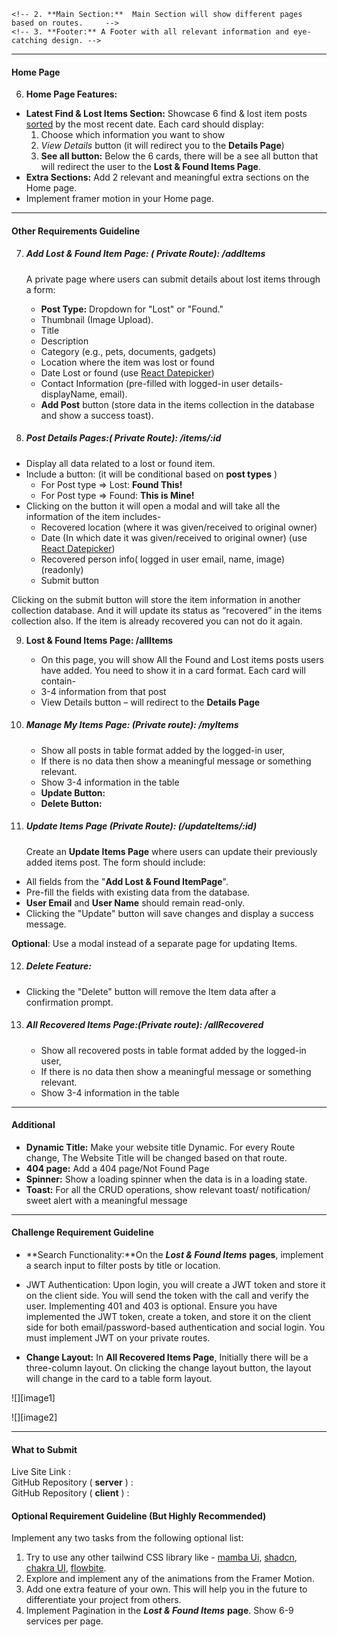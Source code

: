 <!-- # **assignment\_category\_11**

**Dear Candidates,**

## Great news\! You've made it through our first selection round. We were impressed by your application and skills. You're now invited to the next stage of our selection process. This upcoming project is your chance to show us what you can do. We want to see how you:

* ## Tackle challenges

* ## Use your creativity

* ## Solve problems

* ## Deliver top-quality work

## We're looking forward to seeing your unique talents in action, and this is an exciting opportunity to demonstrate your potential.

--- -->

<!-- #### WhereIsIt (A Find and Lost items related website)  -->
<!--
##### **Project Overview and Discussion**

This project is a **Lost and Found Website**, a platform designed to connect individuals who have lost personal belongings with those who may have found them. Users can report lost items, browse found items, and interact to recover their belongings. Developing this website provides practical experience in building full-stack applications, user authentication, file uploads, database management, and API integration

--- -->

<!-- #### Ensure the Following things to get a 100% mark -->

<!-- * Include at least 15 meaningful commits on the client side & 8 meaningful commits on the server side with descriptive messages.
* Include a README file with the project name, purpose, live URL, key features, and any npm packages you have used.   -->
<!-- * Ensure the website is fully responsive on mobile, tablet, and desktop.   -->
<!-- * Secure Firebase configuration keys using environment variables.   -->
<!-- * Secure your MongoDB credentials using the environment variable.
* Create a design that encourages recruiters. Color contrast should please the eye & ensure that the website has proper alignment and space. The website does not express gobindo design -->

<!-- #### Deployment Guideline

If your Deployment is not okay you will get 0 and may miss the chance of our upcoming rewards.  -->

<!-- * Ensure that your server is working perfectly on production and not throwing any **CORS / 404 / 504** Errors.
* Ensure that your Live Link is working perfectly and that it is not showing errors on Landing in your system.
* ⚠️ ensure that the page doesn't throw any error on reloading from any routes.
* ⚠️ Add your domain for authorization to Firebase if you use **Netlify** / **surge**
* ⚠️ Logged in User must not  redirect to Login on reloading any private route

--- -->

<!-- #### Layout & Page Structure -->

<!-- 1.  **Navbar:** -->

<!-- - **Website Name/Logo:** Should reflect the theme -->
<!-- - **Home:** Displays the homepage with key sections and posts. -->
<!-- - **Lost & Found Items Page:** -->
<!-- - **Conditional Login/Logout:** -->
  <!-- - If not logged in, show a _Login_ button. -->
  <!-- - If logged in, show the user's profile picture and _Logout_ button. -->
  <!-- - On hovering over the profile picture, show the user’s display name. -->
<!-- - **Profile Picture (Dropdown):** -->
  <!-- - Add Lost & Found Item Page **(Private/Protected Route)** -->
  <!-- - All Recovered Items Page **(Private/Protected Route)** -->
  <!-- - Manage My Items Page**(Private/Protected Route)** -->
    <!-- 2. **Main Section:**  Main Section will show different pages based on routes.     -->
    <!-- 3. **Footer:** A Footer with all relevant information and eye-catching design. -->

---

<!-- #### Authentication System -->

<!-- 4. **Login Page:** When you click the login button on the navbar it redirects to the login page. You have to use a password and email-based authentication to log in. The login page will have-
   1. Email
   2. Password
   3. Google login/ GitHub-  implement any of one
   4. A link that will redirect to the Register page    -->

<!-- 5. **Register Page:** You have to use a password and email-based authentication to register. The Register page will have the following \-  
   5. Name  
   6. Email  
   7. photoURL  
   8. password  
   9. A Link that will redirect to the login page

- For password verification you need to follow this \- Must have an Uppercase letter, a lowercase letter, Length must be at least 6 character
- If any of this isn’t fulfilled it will show an error message /toast
- After successful login or Register you need to show toast/sweet alert

--- -->

#### Home Page

6.  **Home Page Features:**
<!-- * **Banner/Slider:** Add a slider (you can use any type of static slider/carousel)  with a minimum of 3 slides and meaningful information.   -->

- **Latest Find & Lost Items Section:** Showcase 6 find & lost item posts [sorted](https://www.mongodb.com/docs/manual/reference/method/cursor.sort/) by the most recent date. Each card should display:
  1.  Choose which information you want to show
  2.  _View Details_ button (it will redirect you to the **Details Page**)
  3.  **See all button:** Below the 6 cards, there will be a see all button that will redirect the user to the **Lost & Found Items Page**.
- **Extra Sections:** Add 2 relevant and meaningful extra sections on the Home page.
- Implement framer motion in your Home page.

---

#### Other Requirements Guideline

7. ##### **Add Lost & Found Item Page: ( Private Route): /addItems**

   A private page where users can submit details about lost items through a form:

   - **Post Type:** Dropdown for "Lost" or "Found."
   - Thumbnail (Image Upload).
   - Title
   - Description
   - Category (e.g., pets, documents, gadgets)
   - Location where the item was lost or found
   - Date Lost or found (use [React Datepicker](https://reactdatepicker.com/))
   - Contact Information (pre-filled with logged-in user details- displayName, email).
   - **Add Post** button (store data in the items collection in the database and show a success toast).

8. ##### **Post Details Pages:( Private Route): /items/:id**

- Display all data related to a lost or found item.
- Include a button: (it will be conditional based on **post types** )
  - For Post type \=\> Lost: **Found This\!**
  - For Post type \=\> Found: **This is Mine\!**
- Clicking on the button it will open a modal and will take all the information of the item includes-
  - Recovered location (where it was given/received to original owner)
  - Date (In which date it was given/received to original owner) (use [React Datepicker](https://reactdatepicker.com/))
  - Recovered person info( logged in user email, name, image) (readonly)
  - Submit button

Clicking on the submit button will store the item information in another collection database. And it will update its status as “recovered” in the items collection also. If the item is already recovered you can not do it again.

9. **Lost & Found Items Page: /allItems**

   - On this page, you will show All the Found and Lost items posts users have added. You need to show it in a card format. Each card will contain-
   - 3-4 information from that post
   - View Details button – will redirect to the **Details Page**

10. ##### **Manage My Items Page: (Private route): /myItems**

    - Show all posts in table format added by the logged-in user,
    - If there is no data then show a meaningful message or something relevant.
    - Show 3-4 information in the table
    - **Update Button:**
    - **Delete Button:**

11. ##### **Update Items Page (Private Route): (/updateItems/:id)**

    Create an **Update Items Page** where users can update their previously added items post. The form should include:

- All fields from the "**Add Lost & Found ItemPage**".
- Pre-fill the fields with existing data from the database.
- **User Email** and **User Name** should remain read-only.
- Clicking the "Update" button will save changes and display a success message.

**Optional**: Use a modal instead of a separate page for updating Items.

12. ##### **Delete Feature:**

- Clicking the "Delete" button will remove the Item data after a confirmation prompt.

13. ##### **All Recovered Items Page:(Private route): /allRecovered**

    - Show all recovered posts in table format added by the logged-in user,
    - If there is no data then show a meaningful message or something relevant.
    - Show 3-4 information in the table

---

#### Additional

- **Dynamic Title:** Make your website title Dynamic. For every Route change, The Website Title will be changed based on that route.
- **404 page:** Add a 404 page/Not Found Page
- **Spinner:** Show a loading spinner when the data is in a loading state.
- **Toast:** For all the CRUD operations, show relevant toast/ notification/ sweet alert with a meaningful message

---

#### Challenge Requirement Guideline

- **Search Functionality:**On the **_Lost & Found Items_** **pages**, implement a search input to filter posts by title or location.

- JWT Authentication: Upon login, you will create a JWT token and store it on the client side. You will send the token with the call and verify the user. Implementing 401 and 403 is optional. Ensure you have implemented the JWT token, create a token, and store it on the client side for both email/password-based authentication and social login. You must implement JWT on your private routes.
- **Change Layout:** In **All Recovered Items Page**, Initially there will be a three-column layout. On clicking the change layout button, the layout will change in the card to a table form layout.

![][image1]

![][image2]

---

#### What to Submit

Live Site Link :  
GitHub Repository ( **server** ) :  
GitHub Repository ( **client** ) :

#### Optional Requirement Guideline (But Highly Recommended)

Implement any two tasks from the following optional list:

1. Try to use any other tailwind CSS library like \- [mamba Ui](https://mambaui.com/), [shadcn](https://ui.shadcn.com/), [chakra UI](https://chakra-ui.com/), [flowbite](https://flowbite.com/).
2. Explore and implement any of the animations from the Framer Motion.
3. Add one extra feature of your own. This will help you in the future to differentiate your project from others.
4. Implement Pagination in the **_Lost & Found Items_** **page**. Show 6-9 services per page.
